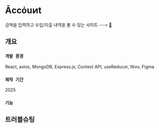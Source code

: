 # Ᾱccόuͷt

금액을 입력하고 수입/지출 내역을 볼 수 있는 사이트
 ---> [🌝](https://react-acc.vercel.app/)

## 개요

### `개발 환경`

React, axios, MongoDB, Express.js, Context API, useReducer, Nivo, Figma

### `제작 기간`

2025

### `기능`



## 트러블슈팅
